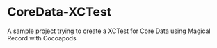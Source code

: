 CoreData-XCTest
===============

A sample project trying to create a XCTest for Core Data using Magical Record with Cocoapods
